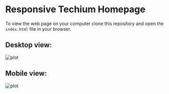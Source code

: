 # Responsive Techium Homepage

To view the web page on your computer clone this repository and open the `index.html` file in your browser.

## Desktop view:

![plot](./images/homepage-desktop.png)

## Mobile view:

![plot](./images/homepage-mobile.png)

